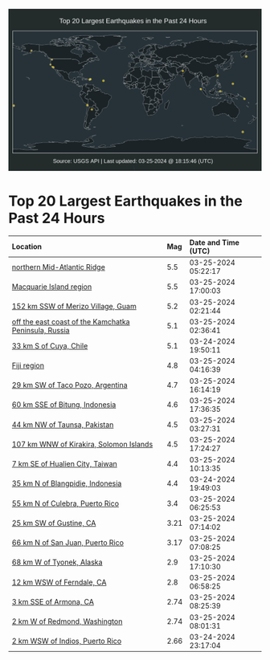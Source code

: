 ![Map](./map.png)

# Top 20 Largest Earthquakes in the Past 24 Hours

| Location | Mag | Date and Time (UTC) |
|:---|:---|:---|
| [northern Mid-Atlantic Ridge](https://earthquake.usgs.gov/earthquakes/eventpage/us6000ml19) | 5.5 | 03-25-2024 05:22:17 |
| [Macquarie Island region](https://earthquake.usgs.gov/earthquakes/eventpage/us7000m7xz) | 5.5 | 03-25-2024 17:00:03 |
| [152 km SSW of Merizo Village, Guam](https://earthquake.usgs.gov/earthquakes/eventpage/us6000ml0j) | 5.2 | 03-25-2024 02:21:44 |
| [off the east coast of the Kamchatka Peninsula, Russia](https://earthquake.usgs.gov/earthquakes/eventpage/us6000ml0l) | 5.1 | 03-25-2024 02:36:41 |
| [33 km S of Cuya, Chile](https://earthquake.usgs.gov/earthquakes/eventpage/us6000mkzs) | 5.1 | 03-24-2024 19:50:11 |
| [Fiji region](https://earthquake.usgs.gov/earthquakes/eventpage/us6000ml10) | 4.8 | 03-25-2024 04:16:39 |
| [29 km SW of Taco Pozo, Argentina](https://earthquake.usgs.gov/earthquakes/eventpage/us7000m7x2) | 4.7 | 03-25-2024 16:14:19 |
| [60 km SSE of Bitung, Indonesia](https://earthquake.usgs.gov/earthquakes/eventpage/us7000m7y7) | 4.6 | 03-25-2024 17:36:35 |
| [44 km NW of Taunsa, Pakistan](https://earthquake.usgs.gov/earthquakes/eventpage/us6000ml0p) | 4.5 | 03-25-2024 03:27:31 |
| [107 km WNW of Kirakira, Solomon Islands](https://earthquake.usgs.gov/earthquakes/eventpage/us7000m7y4) | 4.5 | 03-25-2024 17:24:27 |
| [7 km SE of Hualien City, Taiwan](https://earthquake.usgs.gov/earthquakes/eventpage/us6000ml2c) | 4.4 | 03-25-2024 10:13:35 |
| [35 km N of Blangpidie, Indonesia](https://earthquake.usgs.gov/earthquakes/eventpage/us6000mkzv) | 4.4 | 03-24-2024 19:49:03 |
| [55 km N of Culebra, Puerto Rico](https://earthquake.usgs.gov/earthquakes/eventpage/pr71443838) | 3.4 | 03-25-2024 06:25:53 |
| [25 km SW of Gustine, CA](https://earthquake.usgs.gov/earthquakes/eventpage/nc74023516) | 3.21 | 03-25-2024 07:14:02 |
| [66 km N of San Juan, Puerto Rico](https://earthquake.usgs.gov/earthquakes/eventpage/pr71443863) | 3.17 | 03-25-2024 07:08:25 |
| [68 km W of Tyonek, Alaska](https://earthquake.usgs.gov/earthquakes/eventpage/ak0243wuv2nq) | 2.9 | 03-25-2024 17:10:30 |
| [12 km WSW of Ferndale, CA](https://earthquake.usgs.gov/earthquakes/eventpage/nc74023506) | 2.8 | 03-25-2024 06:58:25 |
| [3 km SSE of Armona, CA](https://earthquake.usgs.gov/earthquakes/eventpage/nc74023526) | 2.74 | 03-25-2024 08:25:39 |
| [2 km W of Redmond, Washington](https://earthquake.usgs.gov/earthquakes/eventpage/uw61992201) | 2.74 | 03-25-2024 08:01:31 |
| [2 km WSW of Indios, Puerto Rico](https://earthquake.usgs.gov/earthquakes/eventpage/pr71443833) | 2.66 | 03-24-2024 23:17:04 |
